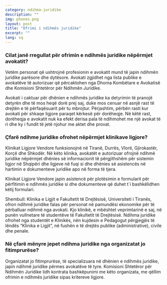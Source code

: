 ```yaml
---
category: ndihma-juridike
description: ""
img: phones.png
layout: post
title: "Ofrimi i ndihmës juridike"
excerpt: ""
lang: sq
---
```

<script>
var data = { topics: [
  {
    title: "Rregullat për ofrimin e ndihmës juridike",
    text: function(){ return $("#part1").html(); }
  },
  {
    title: "Ofrimi i ndihmës juridike nëpërmjet klinikave ligjore",
    text: function(){ return $("#part2").html(); }
  },
  {
    title: "Ofrimi i ndihmës juridike nga organizata jofitimprurëse",
    text: function(){ return $("#part3").html(); }
  }
]}
</script>

<div id="part1" class="hidden">
<h3>Cilat janë rregullat për ofrimin e ndihmës juridike nëpërmjet avokatit?</h3>
<p>Vetëm personat që ushtrojnë profesionin e avokatit mund të japin ndihmën juridike parësore dhe dytësore. Avokati zgjidhet nga lista publike e avokatëve të autorizuar që përcaktohen nga Dhoma Kombëtare e Avokatisë dhe Komisioni Shtetëror për Ndihmën  Juridike. </p>
<p>Avokati i caktuar për dhënien e ndihmës juridike ka detyrimin të pranojë detyrën dhe të mos heqë dorë prej saj, duke mos cenuar në asnjë rast të drejtën e të përfaqësuarit për tu mbrojtur. Përjashtim, përbën rasti kur avokati për shkaqe ligjore paraqet kërkesë për dorëheqje. Në këtë rast, dorëheqja e avokatit nuk ka efekt derisa pala të ndihmohet me një avokat të ri dhe ky i fundit të jetë njohur me aktet dhe provat.</p>
</div>

<div id="part2" class="hidden">
<h3>Çfarë ndihme juridike ofrohet nëpërmjet klinikave ligjore?</h3>
<p>Klinikat Ligjore Vendore funksionojnë në Tiranë, Durrës, Vlorë, Gjirokastër, Korçë dhe Shkodër. Në këto klinika, avokatët e autorizuar ofrojnë ndihmë juridike nëpërmjet dhënies së informacionit të përgjithshëm për sistemin ligjor në Shqipëri dhe ligjeve në fuqi si dhe dhënies së asistencës në hartimin e dokumenteve juridike apo në forma të tjera. </p>
<p>Klinikat Ligjore Vendore japin asistencë për plotësimin e formularit për përfitimin e ndihmës juridike si dhe dokumenteve që duhet t`i bashkëlidhen këtij formulari.</p>
<p>Shembull: Klinika e Ligjit e Fakultetit të Drejtësisë, Universiteti i Tiranës, ofron ndihmë juridike falas për personat në pamundësi ekonomike për të përballuar ndihmë nga avokati. Kjo klinikë, e mbështet veprimtarinë e saj, në punën vullnetare të studentëve të Fakultetit të Drejtësisë. Ndihma juridike ofrohet nga studentët e Klinikës, nën kujdesin e Pedagogut përgjegjës të lëndës “Klinika e Ligjit”, në fushën e të drejtës publike (administrative), civile dhe penale. </p>
</div>

<div id="part3" class="hidden">
<h3>Në çfarë mënyre jepet ndihma juridike nga organizatat jo fitimprurëse?</h3>
<p>Organizatat jo fitimprurëse, të specializuara në dhënien e ndihmës juridike, japin ndihmë juridike përmes avokatëve të tyre. Komisioni Shtetëror për Ndihmën Juridike lidh kontrata bashkëpunimi me këto organizata, me qëllim ofrimin e ndihmës juridike sipas kritereve ligjore.</p>
</div>
<div class="post-content"></div>
